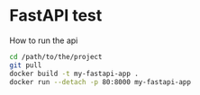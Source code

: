 # FastAPI test

How to run the api
```bash
cd /path/to/the/project
git pull
docker build -t my-fastapi-app .
docker run --detach -p 80:8000 my-fastapi-app
```